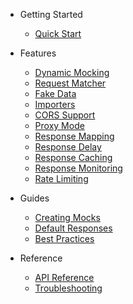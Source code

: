 * Getting Started
  * [Quick Start](getting-started/quickstart.md)

* Features
  * [Dynamic Mocking](features/dynamic-mock.md)
  * [Request Matcher](features/request-matcher.md)
  * [Fake Data](features/fake-data.md)
  * [Importers](features/importers.md)
  * [CORS Support](features/cors.md)
  * [Proxy Mode](features/proxy.md)
  * [Response Mapping](features/mapping.md)
  * [Response Delay](features/delay.md)
  * [Response Caching](features/caching.md)
  * [Response Monitoring](features/monitoring.md)
  * [Rate Limiting](features/rate-limiting.md)




* Guides
  * [Creating Mocks](guides/creating-mocks.md)
  * [Default Responses](guides/default-responses.md)
  * [Best Practices](guides/best-practices.md)

* Reference
  * [API Reference](reference/api.md)
  * [Troubleshooting](reference/troubleshooting.md)